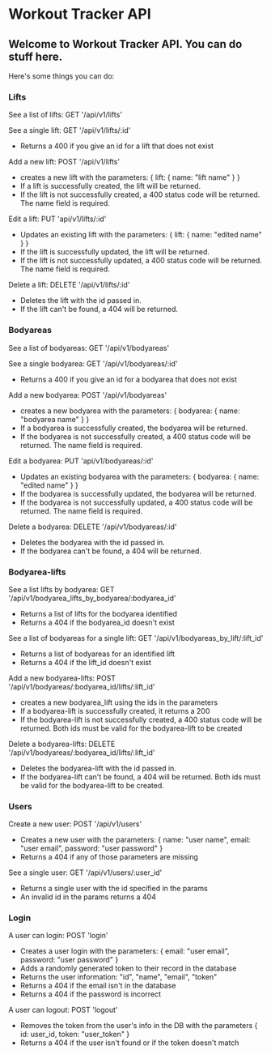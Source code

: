 # Workout Tracker API

## Welcome to Workout Tracker API. You can do stuff here.

Here's some things you can do:

### Lifts

See a list of lifts:
GET '/api/v1/lifts'

See a single lift:
GET '/api/v1/lifts/:id'
- Returns a 400 if you give an id for a lift that does not exist

Add a new lift:
POST '/api/v1/lifts'
- creates a new lift with the parameters: { lift: { name: "lift name" } }
- If a lift is successfully created, the lift will be returned.
- If the lift is not successfully created, a 400 status code will be returned. The name field is required.

Edit a lift:
PUT 'api/v1/lifts/:id'
- Updates an existing lift with the parameters: { lift: { name: "edited name" } }
- If the lift is successfully updated, the lift will be returned.
- If the lift is not successfully updated, a 400 status code will be returned. The name field is required.

Delete a lift:
DELETE '/api/v1/lifts/:id'
- Deletes the lift with the id passed in.
- If the lift can't be found, a 404 will be returned.

### Bodyareas

See a list of bodyareas:
GET '/api/v1/bodyareas'

See a single bodyarea:
GET '/api/v1/bodyareas/:id'
- Returns a 400 if you give an id for a bodyarea that does not exist

Add a new bodyarea:
POST '/api/v1/bodyareas'
- creates a new bodyarea with the parameters: { bodyarea: { name: "bodyarea name" } }
- If a bodyarea is successfully created, the bodyarea will be returned.
- If the bodyarea is not successfully created, a 400 status code will be returned. The name field is required.

Edit a bodyarea:
PUT 'api/v1/bodyareas/:id'
- Updates an existing bodyarea with the parameters: { bodyarea: { name: "edited name" } }
- If the bodyarea is successfully updated, the bodyarea will be returned.
- If the bodyarea is not successfully updated, a 400 status code will be returned. The name field is required.

Delete a bodyarea:
DELETE '/api/v1/bodyareas/:id'
- Deletes the bodyarea with the id passed in.
- If the bodyarea can't be found, a 404 will be returned.


### Bodyarea-lifts

See a list lifts by bodyarea:
GET '/api/v1/bodyarea_lifts_by_bodyarea/:bodyarea_id'
- Returns a list of lifts for the bodyarea identified
- Returns a 404 if the bodyarea_id doesn't exist

See a list of bodyareas for a single lift:
GET '/api/v1/bodyareas_by_lift/:lift_id'
- Returns a list of bodyareas for an identified lift
- Returns a 404 if the lift_id doesn't exist


Add a new bodyarea-lifts:
POST '/api/v1/bodyareas/:bodyarea_id/lifts/:lift_id'
- creates a new bodyarea_lift using the ids in the parameters
- If a bodyarea-lift is successfully created, it returns a 200
- If the bodyarea-lift is not successfully created, a 400 status code will be returned. Both ids must be valid for the bodyarea-lift to be created

Delete a bodyarea-lifts:
DELETE '/api/v1/bodyareas/:bodyarea_id/lifts/:lift_id'
- Deletes the bodyarea-lift with the id passed in.
- If the bodyarea-lift can't be found, a 404 will be returned. Both ids must be valid for the bodyarea-lift to be created.


### Users

Create a new user:
POST '/api/v1/users'
- Creates a new user with the parameters: { name: "user name", email: "user email", password: "user password" }
- Returns a 404 if any of those parameters are missing

See a single user:
GET '/api/v1/users/:user_id'
- Returns a single user with the id specified in the params
- An invalid id in the params returns a 404


### Login

A user can login:
POST 'login'
- Creates a user login with the parameters: { email: "user email", password: "user password" }
- Adds a randomly generated token to their record in the database
- Returns the user information: "id", "name", "email", "token"
- Returns a 404 if the email isn't in the database
- Returns a 404 if the password is incorrect

A user can logout:
POST 'logout'
- Removes the token from the user's info in the DB with the parameters { id: user_id, token: "user_token" }
- Returns a 404 if the user isn't found or if the token doesn't match
